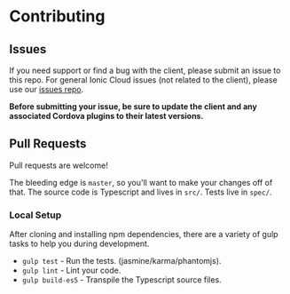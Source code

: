 # Contributing

## Issues

If you need support or find a bug with the client, please submit an issue to
this repo. For general Ionic Cloud issues (not related to the client), please
use our [issues repo](https://github.com/driftyco/ionic-cloud-issues/issues).

**Before submitting your issue, be sure to update the client and any associated
Cordova plugins to their latest versions.**

## Pull Requests

Pull requests are welcome!

The bleeding edge is `master`, so you'll want to make your changes off of that.
The source code is Typescript and lives in `src/`. Tests live in `spec/`.

### Local Setup

After cloning and installing npm dependencies, there are a variety of gulp
tasks to help you during development.

* `gulp test` - Run the tests. (jasmine/karma/phantomjs).
* `gulp lint` - Lint your code.
* `gulp build-es5` - Transpile the Typescript source files.
